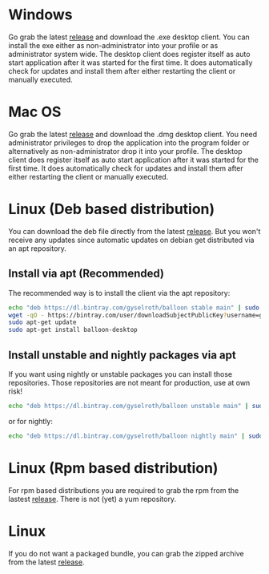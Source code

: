 # Windows 
Go grab the latest [release](https://github.com/gyselroth/balloon-client-desktop/releases/latest) and download the .exe desktop client. You can install the exe either as non-administrator into your profile or as administrator system wide.
The desktop client does register itself as auto start application after it was started for the first time.
It does automatically check for updates and install them after either restarting the client or manually executed.

# Mac OS
Go grab the latest [release](https://github.com/gyselroth/balloon-client-desktop/releases/latest) and download the .dmg desktop client. You need administrator privileges to drop the application into the program folder or alternatively as non-administrator drop it into your profile.
The desktop client does register itself as auto start application after it was started for the first time.
It does automatically check for updates and install them after either restarting the client or manually executed.


# Linux (Deb based distribution)
You can download the deb file directly from the latest [release](https://github.com/gyselroth/balloon-client-desktop/releases/latest). But you won't receive any updates since automatic updates on debian get distributed via an apt repository.

## Install via apt (Recommended)
The recommended way is to install the client via the apt repository:
```bash
echo "deb https://dl.bintray.com/gyselroth/balloon stable main" | sudo tee -a /etc/apt/sources.list
wget -qO - https://bintray.com/user/downloadSubjectPublicKey?username=gyselroth | sudo apt-key add -
sudo apt-get update
sudo apt-get install balloon-desktop
```

## Install unstable and nightly packages via apt
If you want using nightly or unstable packages you can install those repositories. Those repositories are not meant for production, use at own risk!
```bash
echo "deb https://dl.bintray.com/gyselroth/balloon unstable main" | sudo tee -a /etc/apt/sources.list
```

or for nightly:
```bash
echo "deb https://dl.bintray.com/gyselroth/balloon nightly main" | sudo tee -a /etc/apt/sources.list
```

# Linux (Rpm based distribution)
For rpm based distributions you are required to grab the rpm from  the lastest [release](https://github.com/gyselroth/balloon-client-desktop/releases/latest). 
There is not (yet) a yum repository.

# Linux
If you do not want a packaged bundle, you can grab the zipped archive from the latest [release](https://github.com/gyselroth/balloon-client-desktop/releases/latest).
